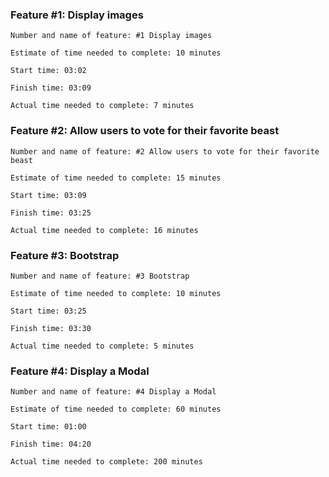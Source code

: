 ### Feature #1: Display images

```
Number and name of feature: #1 Display images

Estimate of time needed to complete: 10 minutes

Start time: 03:02

Finish time: 03:09

Actual time needed to complete: 7 minutes
```
### Feature #2: Allow users to vote for their favorite beast
```
Number and name of feature: #2 Allow users to vote for their favorite beast

Estimate of time needed to complete: 15 minutes

Start time: 03:09

Finish time: 03:25

Actual time needed to complete: 16 minutes
```
### Feature #3: Bootstrap

```
Number and name of feature: #3 Bootstrap

Estimate of time needed to complete: 10 minutes

Start time: 03:25

Finish time: 03:30

Actual time needed to complete: 5 minutes

```
### Feature #4: Display a Modal

```
Number and name of feature: #4 Display a Modal

Estimate of time needed to complete: 60 minutes

Start time: 01:00

Finish time: 04:20

Actual time needed to complete: 200 minutes

```

